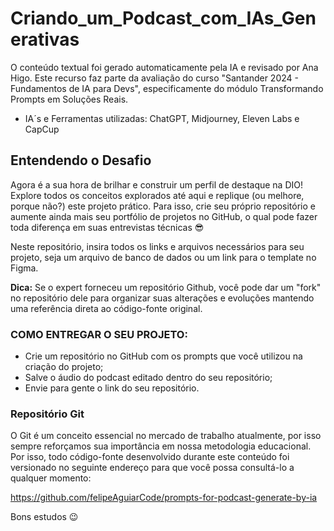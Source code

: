 # Criando_um_Podcast_com_IAs_Generativas

O conteúdo textual foi gerado automaticamente pela IA e revisado por Ana Higo.
Este recurso faz parte da avaliação do curso "Santander 2024 - Fundamentos de IA para Devs", especificamente do módulo Transformando Prompts em Soluções Reais.

- IA´s e Ferramentas utilizadas: ChatGPT, Midjourney, Eleven Labs e CapCup

## Entendendo o Desafio

Agora é a sua hora de brilhar e construir um perfil de destaque na DIO! Explore todos os conceitos explorados até aqui e replique (ou melhore, porque não?) este projeto prático. Para isso, crie seu próprio repositório e aumente ainda mais seu portfólio de projetos no GitHub, o qual pode fazer toda diferença em suas entrevistas técnicas 😎
 
Neste repositório, insira todos os links e arquivos necessários para seu projeto, seja um arquivo de banco de dados ou um link para o template no Figma.
 
**Dica:** Se o expert forneceu um repositório Github, você pode dar um "fork" no repositório dele para organizar suas alterações e evoluções mantendo uma referência direta ao código-fonte original.
 
### COMO ENTREGAR O SEU PROJETO:
- Crie um repositório no GitHub com os prompts que você utilizou na criação do projeto;
- Salve o áudio do podcast editado dentro do seu repositório;
- Envie para gente o link do seu repositório.
 
### Repositório Git
O Git é um conceito essencial no mercado de trabalho atualmente, por isso sempre reforçamos sua importância em nossa metodologia educacional. Por isso, todo código-fonte desenvolvido durante este conteúdo foi versionado no seguinte endereço para que você possa consultá-lo a qualquer momento:
 
https://github.com/felipeAguiarCode/prompts-for-podcast-generate-by-ia

Bons estudos 😉